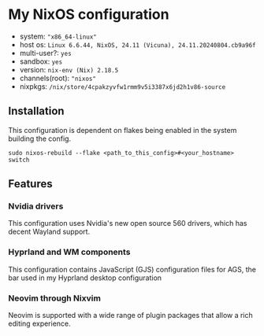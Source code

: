# My NixOS configuration

- system: `"x86_64-linux"`
- host os: `Linux 6.6.44, NixOS, 24.11 (Vicuna), 24.11.20240804.cb9a96f`
- multi-user?: `yes`
- sandbox: `yes`
- version: `nix-env (Nix) 2.18.5`
- channels(root): `"nixos"`
- nixpkgs: `/nix/store/4cpakzyvfw1rmm9v5i3387x6jd2h1v86-source`

## Installation

This configuration is dependent on flakes being enabled in the system building the config.  

```
sudo nixos-rebuild --flake <path_to_this_config>#<your_hostname> switch
```

## Features

### Nvidia drivers

This configuration uses Nvidia's new open source 560 drivers, which has decent Wayland support.

### Hyprland and WM components

This configuration contains JavaScript (GJS) configuration files for AGS, the bar used in my Hyprland desktop configuration

### Neovim through Nixvim

Neovim is supported with a wide range of plugin packages that allow a rich editing experience.
